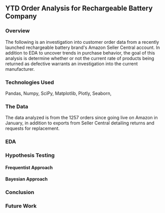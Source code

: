 ## YTD Order Analysis for Rechargeable Battery Company

### Overview

The following is an investigation into customer order data from a recently launched rechargeable battery brand's Amazon Seller Central account. In addition to EDA to uncover trends in purchase behavior, the goal of this analysis is determine whether or not the current rate of products being returned as defective warrants an investigation into the current manufacturer.

### Technologies Used

Pandas, Numpy, SciPy, Matplotlib, Plotly, Seaborn, 

### The Data

The data analyzed is from the 1257 orders since going live on Amazon in January, in addition to exports from Seller Central detailing returns and requests for replacement.

### EDA



### Hypothesis Testing

#### Frequentist Approach

#### Bayesian Approach

### Conclusion

### Future Work
